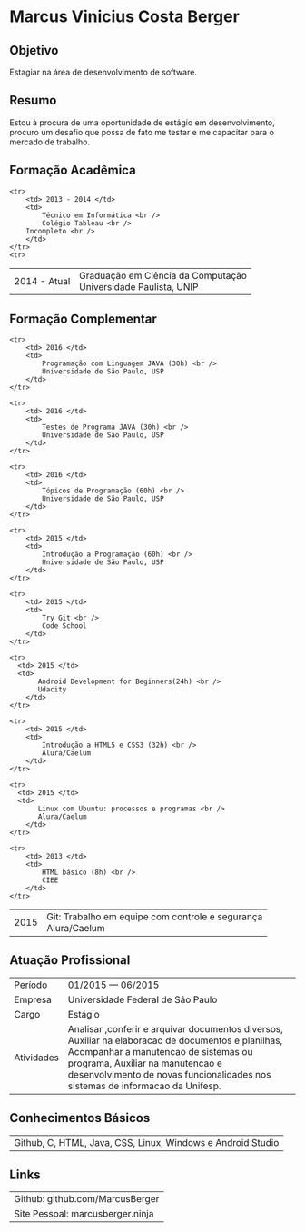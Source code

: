 # Marcus Vinicius Costa Berger

## Objetivo

Estagiar na área de desenvolvimento de software.

## Resumo

Estou à procura de uma oportunidade de estágio em desenvolvimento, procuro um desafio que possa de fato me testar e me capacitar para o mercado de trabalho. 

## Formação Acadêmica

<table>
    <tr>
        <td> 2014 - Atual </td>
        <td> 
            Graduação em Ciência da Computação <br /> 
            Universidade Paulista, UNIP <br />
        </td>
    </tr>
    <tr>

    <tr>
        <td> 2013 - 2014 </td>
        <td> 
            Técnico em Informática <br /> 
            Colégio Tableau <br />
	    Incompleto <br />
        </td>
    </tr>
    <tr>
  
</table>


## Formação Complementar

<table>

    <tr>
        <td> 2016 </td>
        <td> 
            Programação com Linguagem JAVA (30h) <br />
            Universidade de São Paulo, USP
        </td>
    </tr>

    <tr>
        <td> 2016 </td>
        <td> 
            Testes de Programa JAVA (30h) <br />
            Universidade de São Paulo, USP
        </td>
    </tr> 

    <tr>
        <td> 2016 </td>
        <td> 
            Tópicos de Programação (60h) <br />
            Universidade de São Paulo, USP
        </td>
    </tr>

    <tr>
        <td> 2015 </td>
        <td> 
            Introdução a Programação (60h) <br />
            Universidade de São Paulo, USP
        </td>
    </tr>

    <tr>
        <td> 2015 </td>
        <td>
            Try Git <br />
            Code School
        </td>
    </tr>

    <tr>
      <td> 2015 </td>
      <td>
           Android Development for Beginners(24h) <br />
           Udacity
        </td>
    </tr>

    <tr>
        <td> 2015 </td>
        <td> 
            Introdução a HTML5 e CSS3 (32h) <br />
            Alura/Caelum
        </td>
    </tr>

    <tr>
      <td> 2015 </td>
      <td>
           Linux com Ubuntu: processos e programas <br />
           Alura/Caelum
        </td>
    </tr>

   <tr>
      <td> 2015 </td>
      <td>
           Git: Trabalho em equipe com controle e segurança <br />
           Alura/Caelum
        </td>
    </tr>	

    <tr>
        <td> 2013 </td>
        <td> 
            HTML básico (8h) <br />
            CIEE
        </td>
    </tr>
</table> 


## Atuação Profissional

<table>
    <tr><td>Período   </td><td>01/2015 — 06/2015 </td></tr>
    <tr><td>Empresa   </td><td>Universidade Federal de São Paulo </td></tr>
    <tr><td>Cargo     </td><td>Estágio </td></tr>
    <tr><td>Atividades</td>
        <td>Analisar ,conferir e arquivar documentos diversos, Auxiliar na elaboracao de documentos e planilhas, Acompanhar a manutencao de sistemas ou programa, Auxiliar na manutencao e desenvolvimento de novas funcionalidades nos sistemas de informacao da Unifesp.</td></tr>
</table>

## Conhecimentos Básicos

<table>
	<tr><td>Github, C, HTML, Java, CSS, Linux, Windows e Android Studio</td></tr>
</table>

## Links

<table>
	<tr><td>Github: github.com/MarcusBerger</td></tr>
	<tr><td>Site Pessoal: marcusberger.ninja</td></tr>
</table>

